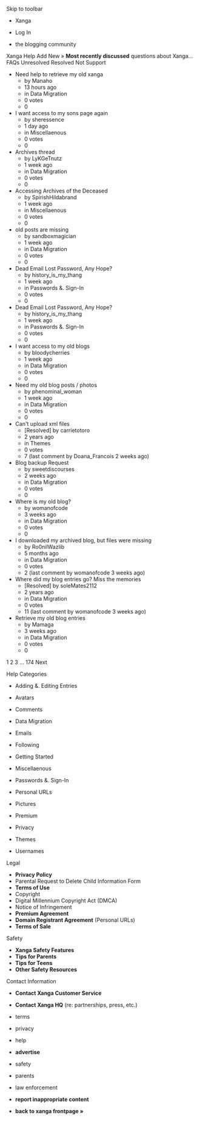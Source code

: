 Skip to toolbar

*   Xanga

*   Log In

*   the blogging community

Xanga Help Add New » **Most recently discussed** questions about Xanga… FAQs Unresolved Resolved Not Support

*   Need help to retrieve my old xanga
    *   by Manaho
    *   13 hours ago
    *   in Data Migration
    *   0 votes
    *   0
*   I want access to my sons page again
    *   by sheressence
    *   1 day ago
    *   in Miscellaenous
    *   0 votes
    *   0
*   Archives thread
    *   by LyKGeTnutz
    *   1 week ago
    *   in Data Migration
    *   0 votes
    *   0
*   Accessing Archives of the Deceased
    *   by SpirishHildabrand
    *   1 week ago
    *   in Miscellaenous
    *   0 votes
    *   0
*   old posts are missing
    *   by sandboxmagician
    *   1 week ago
    *   in Data Migration
    *   0 votes
    *   0
*   Dead Email Lost Password, Any Hope?
    *   by history\_is\_my\_thang
    *   1 week ago
    *   in Passwords &. Sign-In
    *   0 votes
    *   0
*   Dead Email Lost Password, Any Hope?
    *   by history\_is\_my\_thang
    *   1 week ago
    *   in Passwords &. Sign-In
    *   0 votes
    *   0
*   I want access to my old blogs
    *   by bloodycherries
    *   1 week ago
    *   in Data Migration
    *   0 votes
    *   0
*   Need my old blog posts / photos
    *   by phenominal\_woman
    *   1 week ago
    *   in Data Migration
    *   0 votes
    *   0
*   Can't upload xml files
    *   \[Resolved\] by carrietotoro
    *   2 years ago
    *   in Themes
    *   0 votes
    *   7 (last comment by Doana\_Francois 2 weeks ago)
*   Blog backup Request
    *   by sweetdiscourses
    *   2 weeks ago
    *   in Data Migration
    *   0 votes
    *   0
*   Where is my old blog?
    *   by womanofcode
    *   3 weeks ago
    *   in Data Migration
    *   0 votes
    *   0
*   I downloaded my archived blog, but files were missing
    *   by Ro0nilWazlib
    *   5 months ago
    *   in Data Migration
    *   0 votes
    *   2 (last comment by womanofcode 3 weeks ago)
*   Where did my blog entries go? Miss the memories
    *   \[Resolved\] by soleMates2112
    *   2 years ago
    *   in Data Migration
    *   0 votes
    *   11 (last comment by womanofcode 3 weeks ago)
*   Retrieve my old blog entries
    *   by Mamaga
    *   3 weeks ago
    *   in Data Migration
    *   0 votes
    *   0

1 2 3 ... 174 Next

Help Categories

*   Adding &. Editing Entries
*   Avatars
*   Comments
*   Data Migration
*   Emails
*   Following
*   Getting Started
*   Miscellaenous

*   Passwords &. Sign-In
*   Personal URLs
*   Pictures
*   Premium
*   Privacy
*   Themes
*   Usernames

Legal

*   **Privacy Policy**
*   Parental Request to Delete Child Information Form
*   **Terms of Use**
*   Copyright
*   Digital Millennium Copyright Act (DMCA)
*   Notice of Infringement
*   **Premium Agreement**
*   **Domain Registrant Agreement** (Personal URLs)
*   **Terms of Sale**

Safety

*   **Xanga Safety Features**
*   **Tips for Parents**
*   **Tips for Teens**
*   **Other Safety Resources**

Contact Information

*   **Contact Xanga Customer Service**
*   **Contact Xanga HQ** (re: partnerships, press, etc.)

*   terms
*   privacy
*   help
*   **advertise**

*   safety
*   parents
*   law enforcement
*   **report inappropriate content**

*   **back to xanga frontpage »**